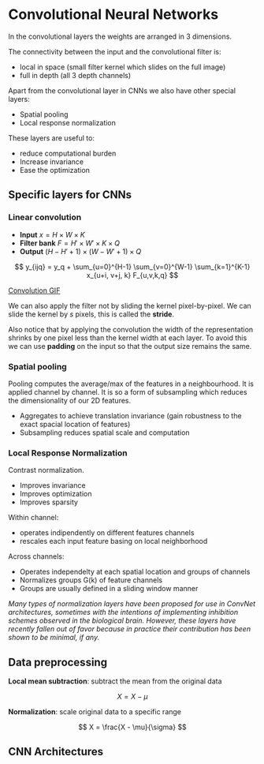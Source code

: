 # Convolutional Neural Networks

In the convolutional layers the weights are arranged in 3 dimensions.

The connectivity between the input and the convolutional filter is: 

- local in space (small filter kernel which slides on the full image)
- full in depth (all 3 depth channels)

Apart from the convolutional layer in CNNs we also have other special layers:

- Spatial pooling
- Local response normalization

These layers are useful to:

- reduce computational burden
- Increase invariance
- Ease the optimization

## Specific layers for CNNs

### Linear convolution

- **Input** $x = H \times W \times K$
- **Filter bank** $F = H' \times W' \times K \times Q$
- **Output** $(H - H' + 1) \times (W - W' + 1) \times Q$

$$
y_{ijq} = y_q + \sum_{u=0}^{H-1} \sum_{v=0}^{W-1} \sum_{k=1}^{K-1} x_{u+i, v+j, k} F_{u,v,k,q}
$$

[Convolution GIF](https://upload.wikimedia.org/wikipedia/commons/1/19/2D_Convolution_Animation.gif)

We can also apply the filter not by sliding the kernel pixel-by-pixel.
We can slide the kernel by $s$ pixels, this is called the **stride**.

Also notice that by applying the convolution the width of the representation shrinks by one pixel less than the kernel width
at each layer. To avoid this we can use **padding** on the input so that the output size remains the same.

### Spatial pooling

Pooling computes the average/max of the features in a neighbourhood.
It is applied channel by channel.
It is so a form of subsampling which reduces the dimensionality of our 2D features.

- Aggregates to achieve translation invariance (gain robustness to the exact spacial location of features)
- Subsampling reduces spatial scale and computation

### Local Response Normalization

Contrast normalization.

- Improves invariance
- Improves optimization
- Improves sparsity

Within channel:

- operates indipendently on different features channels
- rescales each input feature basing on local neighborhood

Across channels:

- Operates independelty at each spatial location and groups of channels
- Normalizes groups G(k) of feature channels
- Groups are usually defined in a sliding window manner

_Many types of normalization layers have been proposed for use in ConvNet architectures, sometimes with the intentions of implementing inhibition schemes observed in the biological brain. However, these layers have recently fallen out of favor because in practice their contribution has been shown to be minimal, if any._


## Data preprocessing

**Local mean subtraction**: subtract the mean from the original data

$$
X = X - \mu
$$

**Normalization**: scale original data to a specific range

$$
X = \frac{X - \mu}{\sigma}
$$

## CNN Architectures
